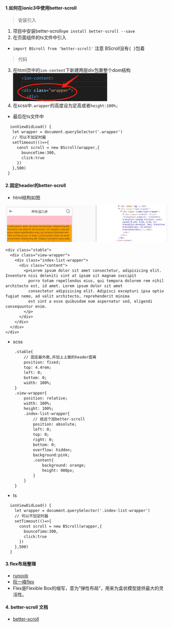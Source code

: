 ####  1.如何在ionic3中使用better-scroll

> 安装引入

 1. 项目中安装better-scroll`npm install better-scroll --save`
 2. 在页面组件的ts文件中引入
   + `import BScroll from 'better-scroll'` 注意 BScroll没有`{ }`包着
   
   
 > 代码
 
 3. 在html页中的`ion-content`下新建两层div包裹整个dom结构
   ![](/assets/wrapper.png)
 4. 在scss中`.wrapper`的高度设为定高或者`height:100%;`
 - 最后在ts文件中
 
 ```
   ionViewDidLoad() {
    let wrapper = document.querySelector('.wrapper')
    // 可以不加定时器
    setTimeout(()=>{
      const scroll = new BScroll(wrapper,{
        bounceTime:300,
        click:true
      })
    },500)
  }
 ```

#### 2.固定header的better-scroll
- html结构如图

![](/assets/fix-head.png)

```
<div class="stable">
  <div class="view-wrapper">
    <div class="index-list-wrapper">
      <div class="content">
        <p>Lorem ipsum dolor sit amet consectetur, adipisicing elit. Inventore nisi deleniti sint at ipsam sit magnam suscipit
          porro totam repellendus eius, qui tempora dolorem rem nihil architecto est, id amet. Lorem ipsum dolor sit amet
          consectetur adipisicing elit. Adipisci excepturi ipsa optio fugiat nemo, ad velit architecto, reprehenderit minima
          est sint a esse quibusdam eum aspernatur sed, eligendi consequuntur enim.
        </p>
      </div>
    </div>
  </div>
</div>
```

- scss

```
    .stable{
        // 固定最外面,并加上上面的header距离
        position: fixed;
        top: 4.4rem;
        left: 0;
        bottom: 0;
        width: 100%;
    }
    .view-wrapper{
        position: relative;
        width: 100%;
        height: 100%;
        .index-list-wrapper{
            // 给这个加better-scroll
            position: absolute;
            left: 0;
            top: 0;
            right: 0;
            bottom: 0;
            overflow: hidden;
            background:pink;
            .content{
                background: orange;
                height: 900px;
            }
        }
    }
```
- ts

```
  ionViewDidLoad() {
    let wrapper = document.querySelector('.index-list-wrapper')
    // 可以不加定时器
    setTimeout(()=>{
      const scroll = new BScroll(wrapper,{
        bounceTime:300,
        click:true
      })
    },500)
  }

```

#### 3.flex布局整理
 - [runoob](http://www.runoob.com/w3cnote/flex-grammar.html)
 - [阮一峰flex](http://www.ruanyifeng.com/blog/2015/07/flex-grammar.html?^%$)
 - Flex是Flexible Box的缩写，意为”弹性布局”，用来为盒状模型提供最大的灵活性。
 
 
#### 4. better-scroll 文档
 - [better-scroll](https://ustbhuangyi.github.io/better-scroll/)